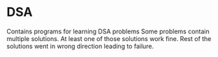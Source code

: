 # DSA
Contains programs for learning DSA problems
Some problems contain multiple solutions. At least one of those solutions work fine. Rest of the solutions went in wrong direction leading to failure.
